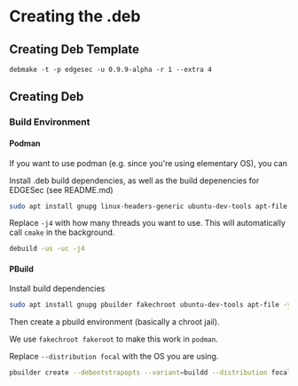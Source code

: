 # Creating the .deb

## Creating Deb Template

```
debmake -t -p edgesec -u 0.9.9-alpha -r 1 --extra 4
```

## Creating Deb

### Build Environment

#### Podman

If you want to use podman (e.g. since you're using elementary OS), you can

Install .deb build dependencies, as well as the build depenencies for EDGESec (see README.md)

```bash
sudo apt install gnupg linux-headers-generic ubuntu-dev-tools apt-file -y
```

Replace `-j4` with how many threads you want to use.
This will automatically call `cmake` in the background.

```bash
debuild -us -uc -j4
```

#### PBuild

Install build dependencies

```bash
sudo apt install gnupg pbuilder fakechroot ubuntu-dev-tools apt-file -y
```

Then create a pbuild environment (basically a chroot jail).

We use `fakechroot fakeroot` to make this work in `podman`.

Replace `--distribution focal` with the OS you are using.

```bash
pbuilder create --debootstrapopts --variant=buildd --distribution focal
```
